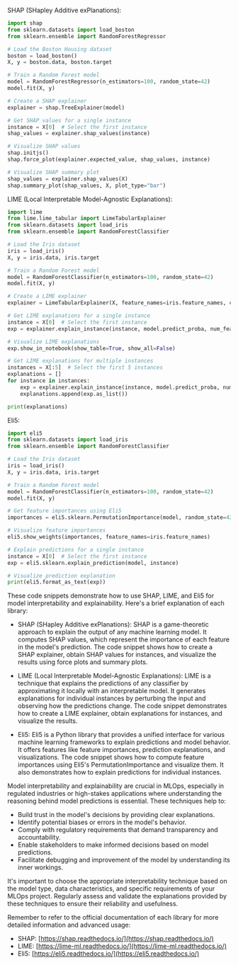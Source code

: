 SHAP (SHapley Additive exPlanations):
```python
import shap
from sklearn.datasets import load_boston
from sklearn.ensemble import RandomForestRegressor

# Load the Boston Housing dataset
boston = load_boston()
X, y = boston.data, boston.target

# Train a Random Forest model
model = RandomForestRegressor(n_estimators=100, random_state=42)
model.fit(X, y)

# Create a SHAP explainer
explainer = shap.TreeExplainer(model)

# Get SHAP values for a single instance
instance = X[0]  # Select the first instance
shap_values = explainer.shap_values(instance)

# Visualize SHAP values
shap.initjs()
shap.force_plot(explainer.expected_value, shap_values, instance)

# Visualize SHAP summary plot
shap_values = explainer.shap_values(X)
shap.summary_plot(shap_values, X, plot_type="bar")
```

LIME (Local Interpretable Model-Agnostic Explanations):
```python
import lime
from lime.lime_tabular import LimeTabularExplainer
from sklearn.datasets import load_iris
from sklearn.ensemble import RandomForestClassifier

# Load the Iris dataset
iris = load_iris()
X, y = iris.data, iris.target

# Train a Random Forest model
model = RandomForestClassifier(n_estimators=100, random_state=42)
model.fit(X, y)

# Create a LIME explainer
explainer = LimeTabularExplainer(X, feature_names=iris.feature_names, class_names=iris.target_names, discretize_continuous=True)

# Get LIME explanations for a single instance
instance = X[0]  # Select the first instance
exp = explainer.explain_instance(instance, model.predict_proba, num_features=len(iris.feature_names))

# Visualize LIME explanations
exp.show_in_notebook(show_table=True, show_all=False)

# Get LIME explanations for multiple instances
instances = X[:5]  # Select the first 5 instances
explanations = []
for instance in instances:
    exp = explainer.explain_instance(instance, model.predict_proba, num_features=len(iris.feature_names))
    explanations.append(exp.as_list())

print(explanations)
```

Eli5:
```python
import eli5
from sklearn.datasets import load_iris
from sklearn.ensemble import RandomForestClassifier

# Load the Iris dataset
iris = load_iris()
X, y = iris.data, iris.target

# Train a Random Forest model
model = RandomForestClassifier(n_estimators=100, random_state=42)
model.fit(X, y)

# Get feature importances using Eli5
importances = eli5.sklearn.PermutationImportance(model, random_state=42).fit(X, y)

# Visualize feature importances
eli5.show_weights(importances, feature_names=iris.feature_names)

# Explain predictions for a single instance
instance = X[0]  # Select the first instance
exp = eli5.sklearn.explain_prediction(model, instance)

# Visualize prediction explanation
print(eli5.format_as_text(exp))
```

These code snippets demonstrate how to use SHAP, LIME, and Eli5 for model interpretability and explainability. Here's a brief explanation of each library:

- SHAP (SHapley Additive exPlanations): SHAP is a game-theoretic approach to 
  explain the output of any machine learning model. It computes SHAP values,
  which represent the importance of each feature in the model's prediction. The code snippet shows how to create a SHAP explainer, obtain SHAP values for instances, and visualize the results using force plots and summary plots.

- LIME (Local Interpretable Model-Agnostic Explanations): LIME is a technique 
  that explains the predictions of any classifier by approximating it locally with an interpretable model. It generates explanations for individual instances by perturbing the input and observing how the predictions change. The code snippet demonstrates how to create a LIME explainer, obtain explanations for instances, and visualize the results.

- Eli5: Eli5 is a Python library that provides a unified interface for various 
  machine learning frameworks to explain predictions and model behavior. It 
  offers features like feature importances, prediction explanations, and visualizations. The code snippet shows how to compute feature importances using Eli5's PermutationImportance and visualize them. It also demonstrates how to explain predictions for individual instances.

Model interpretability and explainability are crucial in MLOps, especially in 
regulated industries or high-stakes applications where understanding the 
reasoning behind model predictions is essential. These techniques help to:

- Build trust in the model's decisions by providing clear explanations.
- Identify potential biases or errors in the model's behavior.
- Comply with regulatory requirements that demand transparency and 
  accountability.
- Enable stakeholders to make informed decisions based on model predictions.
- Facilitate debugging and improvement of the model by understanding its inner workings.

It's important to choose the appropriate interpretability technique based on 
the model type, data characteristics, and specific requirements of your MLOps 
project. Regularly assess and validate the explanations provided by these 
techniques to ensure their reliability and usefulness.

Remember to refer to the official documentation of each library for more detailed information and advanced usage:

- SHAP: [https://shap.readthedocs.io/](https://shap.readthedocs.io/)
- LIME: [https://lime-ml.readthedocs.io/](https://lime-ml.readthedocs.io/)
- Eli5: [https://eli5.readthedocs.io/](https://eli5.readthedocs.io/)

